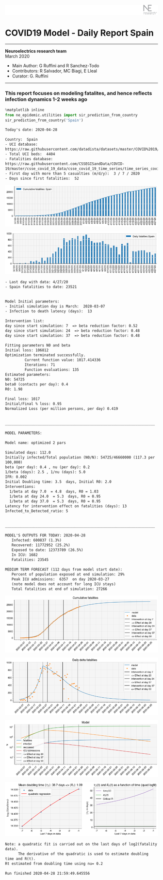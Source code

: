 ![](./images/logo.png)
# COVID19 Model - Daily Report Spain

---

**Neuroelectrics research team**  
March 2020  
* Main Author: G Ruffini and R Sanchez-Todo  
* Contributors: R Salvador, MC Biagi, E Lleal
* Curator: G. Ruffini

---

### This report focuses on modeling fatalites, and hence reflects infection dynamics 1-2 weeks ago


```python
%matplotlib inline
from ne_epidemic.utilities import sir_prediction_from_country
sir_prediction_from_country('Spain')
```

    Today's date: 2020-04-28 
    
    Country:  Spain
    - UCI database:  https://raw.githubusercontent.com/datadista/datasets/master/COVID%2019/ccaa_camas_uci_2017.csv
    - Total UCI beds:  4404
    - Fatalities database:  https://raw.githubusercontent.com/CSSEGISandData/COVID-19/master/csse_covid_19_data/csse_covid_19_time_series/time_series_covid19_deaths_global.csv
    - First day with more than 5 casualties (m/d/y):  3 / 7 / 2020
    - Days since first fatalities:  52



![png](01%20-%20Daily_Report_Spain_files/01%20-%20Daily_Report_Spain_2_1.png)



![png](01%20-%20Daily_Report_Spain_files/01%20-%20Daily_Report_Spain_2_2.png)


    - Last day with data: 4/27/20
    - Spain fatalities to date: 23521
     
    
    Model Initial parameters:
    - Initial simulation day is March:  2020-03-07
    - Infection to death latency (days):  13
    
    Intervention list:
    day since start simulation: 7  => beta reduction factor: 0.52
    day since start simulation: 24  => beta reduction factor: 0.48
    day since start simulation: 37  => beta reduction factor: 0.48
    
    Fitting parameters N0 and beta
    Initial loss: 106812
    Optimization terminated successfully.
             Current function value: 1017.414336
             Iterations: 71
             Function evaluations: 135
    Estimated parameters:
    N0: 54725
    beta0 (contacts per day): 0.4
    R0: 1.98
    
    Final loss: 1017
    Initial/Final % loss: 0.95
    Normalized Loss (per million persons, per day) 0.419 
    
    
    _____________________________________________________________________
     
    MODEL PARAMETERS:
    
    Model name: optimized 2 pars
    
    Simulated days: 112.0
    Initially infected/Total population (N0/N): 54725/46660000 (117.3 per 100,000)
    beta (per day): 0.4 , nu (per day): 0.2
    1/beta (days): 2.5 , 1/nu (days): 5.0
    IFR: 0.002
    Initial Doubling time: 3.5  days, Initial R0: 2.0
    Interventions:
      1/beta at day 7.0  = 4.8  days, R0 = 1.03
      1/beta at day 24.0  = 5.3  days, R0 = 0.95
      1/beta at day 37.0  = 5.3  days, R0 = 0.95
    Latency for intervention effect on fatalities (days): 13
    Infected_to_Detected_ratio: 5
    
    
    _____________________________________________________________________
    
    MODEL'S OUTPUTS FOR TODAY: 2020-04-28
       Infected: 600837 (1.3%)
       Recovered: 11772952 (25.2%)
       Exposed to date: 12373789 (26.5%)
       In ICU: 1682
       Fatalities: 23545
     
    MEDIUM TERM FORECAST (112 days from model start date): 
       Percent of population exposed at end simulation: 29%
       Peak ICU admissions:  6357  on day 2020-03-27
       (note model does not account for long ICU stays)
       Total fatalities at end of simulation: 27266



![png](01%20-%20Daily_Report_Spain_files/01%20-%20Daily_Report_Spain_2_4.png)



![png](01%20-%20Daily_Report_Spain_files/01%20-%20Daily_Report_Spain_2_5.png)



![png](01%20-%20Daily_Report_Spain_files/01%20-%20Daily_Report_Spain_2_6.png)


     



![png](01%20-%20Daily_Report_Spain_files/01%20-%20Daily_Report_Spain_2_8.png)


    Note: a quadratic fit is carried out on the last days of log2(fatality data).
          The derivative of the quadratic is used to estimate doubling time and R(t).
    Rt estimated from doubling time using nu= 0.2
    
    Run finished 2020-04-28 21:59:49.645556

